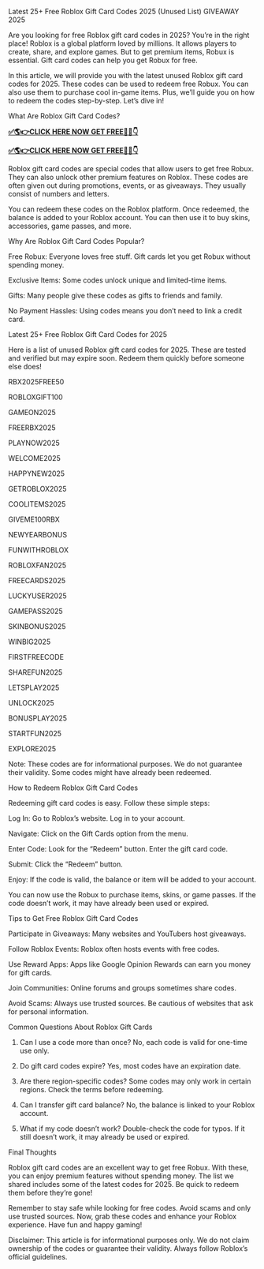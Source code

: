 Latest 25+ Free Roblox Gift Card Codes 2025 (Unused List) GIVEAWAY 2025

Are you looking for free Roblox gift card codes in 2025? You’re in the right place! Roblox is a global platform loved by millions. It allows players to create, share, and explore games. But to get premium items, Robux is essential. Gift card codes can help you get Robux for free.

In this article, we will provide you with the latest unused Roblox gift card codes for 2025. These codes can be used to redeem free Robux. You can also use them to purchase cool in-game items. Plus, we’ll guide you on how to redeem the codes step-by-step. Let’s dive in!

What Are Roblox Gift Card Codes?

**[✅🌎👉CLICK HERE NOW GET FREE📌✅👇](https://mdshamiul.com/Roblox%20gift%20card%20codes/)**

**[✅🌎👉CLICK HERE NOW GET FREE📌✅👇](https://mdshamiul.com/Roblox%20gift%20card%20codes/)**

Roblox gift card codes are special codes that allow users to get free Robux. They can also unlock other premium features on Roblox. These codes are often given out during promotions, events, or as giveaways. They usually consist of numbers and letters.

You can redeem these codes on the Roblox platform. Once redeemed, the balance is added to your Roblox account. You can then use it to buy skins, accessories, game passes, and more.

Why Are Roblox Gift Card Codes Popular?

Free Robux: Everyone loves free stuff. Gift cards let you get Robux without spending money.

Exclusive Items: Some codes unlock unique and limited-time items.

Gifts: Many people give these codes as gifts to friends and family.

No Payment Hassles: Using codes means you don’t need to link a credit card.

Latest 25+ Free Roblox Gift Card Codes for 2025

Here is a list of unused Roblox gift card codes for 2025. These are tested and verified but may expire soon. Redeem them quickly before someone else does!

RBX2025FREE50

ROBLOXGIFT100

GAMEON2025

FREERBX2025

PLAYNOW2025

WELCOME2025

HAPPYNEW2025

GETROBLOX2025

COOLITEMS2025

GIVEME100RBX

NEWYEARBONUS

FUNWITHROBLOX

ROBLOXFAN2025

FREECARDS2025

LUCKYUSER2025

GAMEPASS2025

SKINBONUS2025

WINBIG2025

FIRSTFREECODE

SHAREFUN2025

LETSPLAY2025

UNLOCK2025

BONUSPLAY2025

STARTFUN2025

EXPLORE2025

Note: These codes are for informational purposes. We do not guarantee their validity. Some codes might have already been redeemed.

How to Redeem Roblox Gift Card Codes

Redeeming gift card codes is easy. Follow these simple steps:

Log In: Go to Roblox’s website. Log in to your account.

Navigate: Click on the Gift Cards option from the menu.

Enter Code: Look for the “Redeem” button. Enter the gift card code.

Submit: Click the “Redeem” button.

Enjoy: If the code is valid, the balance or item will be added to your account.

You can now use the Robux to purchase items, skins, or game passes. If the code doesn’t work, it may have already been used or expired.

Tips to Get Free Roblox Gift Card Codes

Participate in Giveaways: Many websites and YouTubers host giveaways.

Follow Roblox Events: Roblox often hosts events with free codes.

Use Reward Apps: Apps like Google Opinion Rewards can earn you money for gift cards.

Join Communities: Online forums and groups sometimes share codes.

Avoid Scams: Always use trusted sources. Be cautious of websites that ask for personal information.

Common Questions About Roblox Gift Cards

1. Can I use a code more than once?
No, each code is valid for one-time use only.

2. Do gift card codes expire?
Yes, most codes have an expiration date.

3. Are there region-specific codes?
Some codes may only work in certain regions. Check the terms before redeeming.

4. Can I transfer gift card balance?
No, the balance is linked to your Roblox account.

5. What if my code doesn’t work?
Double-check the code for typos. If it still doesn’t work, it may already be used or expired.

Final Thoughts

Roblox gift card codes are an excellent way to get free Robux. With these, you can enjoy premium features without spending money. The list we shared includes some of the latest codes for 2025. Be quick to redeem them before they’re gone!

Remember to stay safe while looking for free codes. Avoid scams and only use trusted sources. Now, grab these codes and enhance your Roblox experience. Have fun and happy gaming!

Disclaimer: This article is for informational purposes only. We do not claim ownership of the codes or guarantee their validity. Always follow Roblox’s official guidelines.

